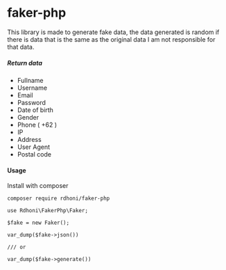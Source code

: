 # faker-php

This library is made to generate fake data, the data generated is random if there is data that is the same as the original data I am not responsible for that data.

##### Return data
- Fullname
- Username
- Email
- Password
- Date of birth
- Gender
- Phone ( +62 )
- IP
- Address
- User Agent
- Postal code


#### Usage

Install with composer

```
composer require rdhoni/faker-php
```

```
use Rdhoni\FakerPhp\Faker;

$fake = new Faker();

var_dump($fake->json())

/// or

var_dump($fake->generate())


```





